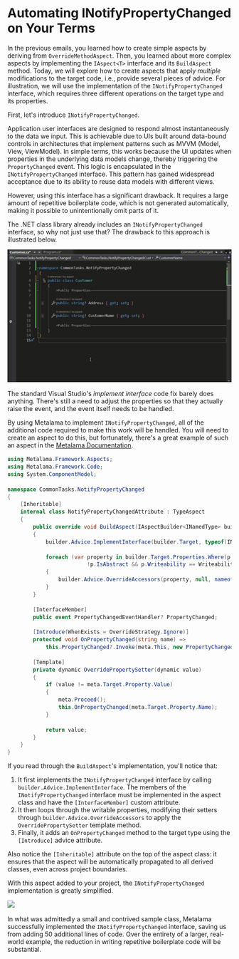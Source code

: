 # Automating INotifyPropertyChanged on Your Terms

In the previous emails, you learned how to create simple aspects by deriving from `OverrideMethodAspect`. Then, you learned about more complex aspects by implementing the `IAspect<T>` interface and its `BuildAspect` method. Today, we will explore how to create aspects that apply _multiple_ modifications to the target code, i.e., provide several pieces of advice. For illustration, we will use the implementation of the `INotifyPropertyChanged` interface, which requires three different operations on the target type and its properties.

First, let's introduce `INotifyPropertyChanged`.

Application user interfaces are designed to respond almost instantaneously to the data we input. This is achievable due to UIs built around data-bound controls in architectures that implement patterns such as MVVM (Model, View, ViewModel). In simple terms, this works because the UI updates when properties in the underlying data models change, thereby triggering the `PropertyChanged` event. This logic is encapsulated in the `INotifyPropertyChanged` interface. This pattern has gained widespread acceptance due to its ability to reuse data models with different views.

However, using this interface has a significant drawback. It requires a large amount of repetitive boilerplate code, which is not generated automatically, making it possible to unintentionally omit parts of it.

The .NET class library already includes an `INotifyPropertyChanged` interface, so why not just use that? The drawback to this approach is illustrated below.

![](images/notifypropertychanged1.gif)

The standard Visual Studio's _implement interface_ code fix barely does anything. There's still a need to adjust the properties so that they actually raise the event, and the event itself needs to be handled.

By using Metalama to implement `INotifyPropertyChanged`, all of the additional code required to make this work will be handled. You will need to create an aspect to do this, but fortunately, there's a great example of such an aspect in the [Metalama Documentation](https://doc.postsharp.net/metalama/examples/notifypropertychanged).

```c#
using Metalama.Framework.Aspects;
using Metalama.Framework.Code;
using System.ComponentModel;

namespace CommonTasks.NotifyPropertyChanged
{
    [Inheritable]
    internal class NotifyPropertyChangedAttribute : TypeAspect
    {
        public override void BuildAspect(IAspectBuilder<INamedType> builder)
        {
            builder.Advice.ImplementInterface(builder.Target, typeof(INotifyPropertyChanged), OverrideStrategy.Ignore);

            foreach (var property in builder.Target.Properties.Where(p =>
                         !p.IsAbstract && p.Writeability == Writeability.All))
            {
                builder.Advice.OverrideAccessors(property, null, nameof(this.OverridePropertySetter));
            }
        }

        [InterfaceMember]
        public event PropertyChangedEventHandler? PropertyChanged;

        [Introduce(WhenExists = OverrideStrategy.Ignore)]
        protected void OnPropertyChanged(string name) =>
            this.PropertyChanged?.Invoke(meta.This, new PropertyChangedEventArgs(name));

        [Template]
        private dynamic OverridePropertySetter(dynamic value)
        {
            if (value != meta.Target.Property.Value)
            {
                meta.Proceed();
                this.OnPropertyChanged(meta.Target.Property.Name);
            }

            return value;
        }
    }
}
```

If you read through the `BuildAspect`'s implementation, you'll notice that:

1. It first implements the `INotifyPropertyChanged` interface by calling `builder.Advice.ImplementInterface`. The members of the `INotifyPropertyChanged` interface must be implemented in the aspect class and have the `[InterfaceMember]` custom attribute.
2. It then loops through the writable properties, modifying their setters through `builder.Advice.OverrideAccessors` to apply the `OverridePropertySetter` template method.
3. Finally, it adds an `OnPropertyChanged` method to the target type using the `[Introduce]` advice attribute.

Also notice the `[Inheritable]` attribute on the top of the aspect class: it ensures that the aspect will be automatically propagated to all derived classes, even across project boundaries.

With this aspect added to your project, the `INotifyPropertyChanged` implementation is greatly simplified.

![](images/notifypropertychanged2.gif)

In what was admittedly a small and contrived sample class, Metalama successfully implemented the `INotifyPropertyChanged` interface, saving us from adding 50 additional lines of code. Over the entirety of a larger, real-world example, the reduction in writing repetitive boilerplate code will be substantial.
